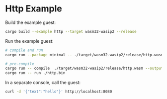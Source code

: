 # Http Example

Build the example guest:

```bash
cargo build --example http --target wasm32-wasip2 --release
```

Run the example guest:

```bash
# compile and run
cargo run --package minimal -- ./target/wasm32-wasip2/release/http.wasm

# pre-compile
cargo run -- compile  ./target/wasm32-wasip2/release/http.wasm --output ./http.bin
cargo run -- run ./http.bin
```

In a separate console, call the guest:

```bash
curl -d '{"text":"hello"}' http://localhost:8080
```